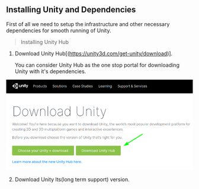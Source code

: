 ## Installing Unity and Dependencies

First of all we need to setup the infrastructure and other necessary dependencies for smooth running of Unity.

> Installing Unity Hub

1. Download Unity Hub[(https://unity3d.com/get-unity/download)].

   You can consider Unity Hub as the one stop portal for downloading Unity with it's dependencies.

![UnityHub](img/UnityHub.png)

2. Download Unity lts(long term support) version.